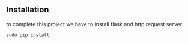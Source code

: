 ## Installation

to complete this project we have to install flask and http request server

```bash
sudo pip install
```